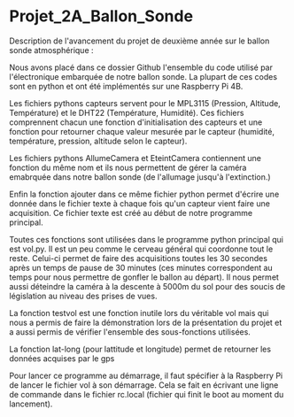 # Projet_2A_Ballon_Sonde
Description de l'avancement du projet de deuxième année sur le ballon sonde atmosphérique :

Nous avons placé dans ce dossier Github l'ensemble du code utilisé par l'électronique embarquée de notre ballon sonde. La plupart de ces codes sont en python et ont été implémentés sur une Raspberry Pi 4B.

Les fichiers pythons capteurs servent pour le MPL3115 (Pression, Altitude, Température) et le DHT22 (Température, Humidité). Ces fichiers comprennent chacun une fonction d'initialisation des capteurs et une fonction pour retourner chaque valeur mesurée par le capteur (humidité, température, pression, altitude selon le capteur).

Les fichiers pythons AllumeCamera et EteintCamera contiennent une fonction du même nom et ils nous permettent de gérer la caméra emabrquée dans notre ballon sonde (de l'allumage jusqu'à l'extinction.)

Enfin la fonction ajouter dans ce même fichier python permet d'écrire une donnée dans le fichier texte à chaque fois qu'un capteur vient faire une acquisition. Ce fichier texte est créé au début de notre programme principal.

Toutes ces fonctions sont utilisées dans le programme python principal qui est vol.py. Il est un peu comme le cerveau général qui coordonne tout le reste. Celui-ci permet de faire des acquisitions toutes les 30 secondes après un temps de pause de 30 minutes (ces minutes correspondent au temps pour nous permettre de gonfler le ballon au départ). Il nous permet aussi déteindre la caméra à la descente à 5000m du sol pour des soucis de législation au niveau des prises de vues.

La fonction testvol est une fonction inutile lors du véritable vol mais qui nous a permis de faire la démonstration lors de la présentation du projet et a aussi permis de vérifier l'ensemble des sous-fonctions utilisées.

La fonction lat-long (pour lattitude et longitude) permet de retourner les données acquises par le gps 

Pour lancer ce programme au démarrage, il faut spécifier à la Raspberry Pi de lancer le fichier vol à son démarrage. Cela se fait en écrivant une ligne de commande dans le fichier rc.local (fichier qui finit le boot au moment du lancement).
